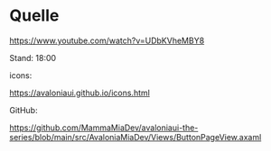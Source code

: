 # Quelle

https://www.youtube.com/watch?v=UDbKVheMBY8

Stand: 18:00




icons:

https://avaloniaui.github.io/icons.html




GitHub:

https://github.com/MammaMiaDev/avaloniaui-the-series/blob/main/src/AvaloniaMiaDev/Views/ButtonPageView.axaml